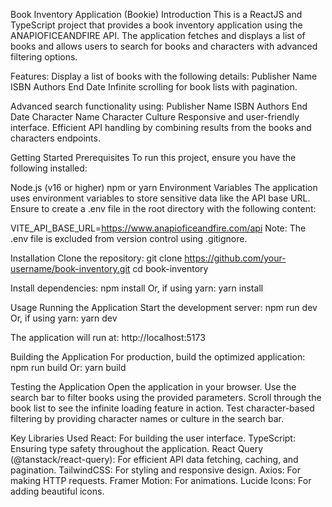 Book Inventory Application (Bookie)
Introduction
This is a ReactJS and TypeScript project that provides a book inventory application using the ANAPIOFICEANDFIRE API. The application fetches and displays a list of books and allows users to search for books and characters with advanced filtering options.

Features:
Display a list of books with the following details:
Publisher
Name
ISBN
Authors
End Date
Infinite scrolling for book lists with pagination.

Advanced search functionality using:
Publisher
Name
ISBN
Authors
End Date
Character Name
Character Culture
Responsive and user-friendly interface.
Efficient API handling by combining results from the books and characters endpoints.


Getting Started
Prerequisites
To run this project, ensure you have the following installed:

Node.js (v16 or higher)
npm or yarn
Environment Variables
The application uses environment variables to store sensitive data like the API base URL. Ensure to create a .env file in the root directory with the following content:

VITE_API_BASE_URL=https://www.anapioficeandfire.com/api
Note: The .env file is excluded from version control using .gitignore.


Installation
Clone the repository:
git clone https://github.com/your-username/book-inventory.git
cd book-inventory

Install dependencies:
npm install
Or, if using yarn:
yarn install

Usage
Running the Application
Start the development server:
npm run dev
Or, if using yarn:
yarn dev

The application will run at:
http://localhost:5173

Building the Application
For production, build the optimized application:
npm run build
Or:
yarn build

Testing the Application
Open the application in your browser.
Use the search bar to filter books using the provided parameters.
Scroll through the book list to see the infinite loading feature in action.
Test character-based filtering by providing character names or culture in the search bar.


Key Libraries Used
React: For building the user interface.
TypeScript: Ensuring type safety throughout the application.
React Query (@tanstack/react-query): For efficient API data fetching, caching, and pagination.
TailwindCSS: For styling and responsive design.
Axios: For making HTTP requests.
Framer Motion: For animations.
Lucide Icons: For adding beautiful icons.

